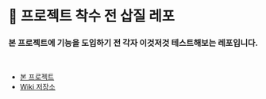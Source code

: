 # 🔨 프로젝트 착수 전 삽질 레포

### 본 프로젝트에 기능을 도입하기 전 각자 이것저것 테스트해보는 레포입니다.

<br>

- [본 프로젝트](https://github.com/Brave-Cookie/FLOG)
- [Wiki 저장소](https://github.com/Brave-Cookie/Wiki)
